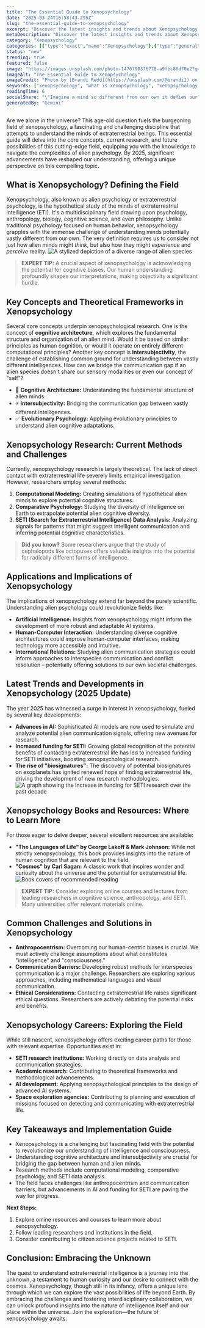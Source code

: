 ```yaml
---
title: "The Essential Guide to Xenopsychology"
date: "2025-03-24T16:58:43.295Z"
slug: "the-essential-guide-to-xenopsychology"
excerpt: "Discover the latest insights and trends about Xenopsychology. This comprehensive guide covers everything you need to know about Xenopsychology in 2025."
metaDescription: "Discover the latest insights and trends about Xenopsychology. This comprehensive guide covers everything you need to know about Xenopsychology in 2025."
category: "Xenopsychology"
categories: [{"type":"exact","name":"Xenopsychology"},{"type":"general","name":"Cognitive Science"},{"type":"medium","name":"Artificial Intelligence"},{"type":"specific","name":"Machine Learning"},{"type":"niche","name":"Deep Reinforcement Learning"}]
status: "new"
trending: true
featured: false
image: "https://images.unsplash.com/photo-1470790376778-a9fbc86d70e2?q=85&w=1200&fit=max&fm=webp&auto=compress"
imageAlt: "The Essential Guide to Xenopsychology"
imageCredit: "Photo by [Brandi Redd](https://unsplash.com/@brandi1) on Unsplash"
keywords: ["xenopsychology", "what is xenopsychology", "xenopsychology definition", "alien psychology", "extraterrestrial psychology", "xenopsychology research", "xenopsychology books", "best xenopsychology books", "learn xenopsychology online", "xenopsychology careers"]
readingTime: 6
socialShare: "\"Imagine a mind so different from our own it defies our very understanding of intelligence. That's the challenge—and the wonder—of xenopsychology.\""
generatedBy: "Gemini"
---
```




Are we alone in the universe?  This age-old question fuels the burgeoning field of xenopsychology, a fascinating and challenging discipline that attempts to understand the minds of extraterrestrial beings.  This essential guide will delve into the core concepts, current research, and future possibilities of this cutting-edge field, equipping you with the knowledge to navigate the complexities of alien psychology.  By 2025, significant advancements have reshaped our understanding, offering a unique perspective on this compelling topic.

## What is Xenopsychology?  Defining the Field

Xenopsychology, also known as alien psychology or extraterrestrial psychology, is the hypothetical study of the minds of extraterrestrial intelligence (ETI).  It's a multidisciplinary field drawing upon psychology, anthropology, biology, cognitive science, and even philosophy. Unlike traditional psychology focused on human behavior, xenopsychology grapples with the immense challenge of understanding minds potentially vastly different from our own.  The very definition requires us to consider not just how alien minds might *think*, but also how they might *experience* and *perceive* reality.  ![A stylized depiction of a diverse range of alien species](https://images.unsplash.com/photo-1451187580459-43490279c0fa?q=85&w=1200&fit=max&fm=webp&auto=compress)

> **EXPERT TIP:**  A crucial aspect of xenopsychology is acknowledging the potential for cognitive biases. Our human understanding profoundly shapes our interpretations, making objectivity a significant hurdle.

##  Key Concepts and Theoretical Frameworks in Xenopsychology

Several core concepts underpin xenopsychological research.  One is the concept of **cognitive architecture**, which explores the fundamental structure and organization of an alien mind.  Would it be based on similar principles as human cognition, or would it operate on entirely different computational principles?  Another key concept is **intersubjectivity**, the challenge of establishing common ground for understanding between vastly different intelligences.  How can we bridge the communication gap if an alien species doesn't share our sensory modalities or even our concept of "self"?

* 🔑 **Cognitive Architecture:** Understanding the fundamental structure of alien minds.
* ⚡ **Intersubjectivity:** Bridging the communication gap between vastly different intelligences.
* ✅ **Evolutionary Psychology:** Applying evolutionary principles to understand alien cognitive adaptations.

## Xenopsychology Research: Current Methods and Challenges

Currently, xenopsychology research is largely theoretical.  The lack of direct contact with extraterrestrial life severely limits empirical investigation.  However, researchers employ several methods:

1. **Computational Modeling:** Creating simulations of hypothetical alien minds to explore potential cognitive structures.
2. **Comparative Psychology:** Studying the diversity of intelligence on Earth to extrapolate potential alien cognitive diversity.
3. **SETI (Search for Extraterrestrial Intelligence) Data Analysis:** Analyzing signals for patterns that might suggest intelligent communication and inferring potential cognitive characteristics.

> **Did you know?**  Some researchers argue that the study of cephalopods like octopuses offers valuable insights into the potential for radically different forms of intelligence.

##  Applications and Implications of Xenopsychology

The implications of xenopsychology extend far beyond the purely scientific. Understanding alien psychology could revolutionize fields like:

* **Artificial Intelligence:**  Insights from xenopsychology might inform the development of more robust and adaptable AI systems.
* **Human-Computer Interaction:**  Understanding diverse cognitive architectures could improve human-computer interfaces, making technology more accessible and intuitive.
* **International Relations:**  Studying alien communication strategies could inform approaches to interspecies communication and conflict resolution – potentially offering solutions to our own societal challenges.

## Latest Trends and Developments in Xenopsychology (2025 Update)

The year 2025 has witnessed a surge in interest in xenopsychology, fueled by several key developments:

* **Advances in AI:**  Sophisticated AI models are now used to simulate and analyze potential alien communication signals, offering new avenues for research.
* **Increased funding for SETI:**  Growing global recognition of the potential benefits of contacting extraterrestrial life has led to increased funding for SETI initiatives, boosting xenopsychological research.
* **The rise of "biosignatures":**  The discovery of potential biosignatures on exoplanets has ignited renewed hope of finding extraterrestrial life, driving the development of new research methodologies.  ![A graph showing the increase in funding for SETI research over the past decade](https://images.unsplash.com/photo-1484417894907-623942c8ee29?q=85&w=1200&fit=max&fm=webp&auto=compress)

##  Xenopsychology Books and Resources: Where to Learn More

For those eager to delve deeper, several excellent resources are available:

* **"The Languages of Life" by George Lakoff & Mark Johnson:** While not strictly xenopsychology, this book provides insights into the nature of human cognition that are relevant to the field.
* **"Cosmos" by Carl Sagan:** A classic work that inspires wonder and curiosity about the universe and the potential for extraterrestrial life.  ![Book covers of recommended reading](https://images.unsplash.com/photo-1517976487492-5750f3195933?q=85&w=1200&fit=max&fm=webp&auto=compress)

> **EXPERT TIP:**  Consider exploring online courses and lectures from leading researchers in cognitive science, anthropology, and SETI. Many universities offer relevant materials online.

##  Common Challenges and Solutions in Xenopsychology

* **Anthropocentrism:**  Overcoming our human-centric biases is crucial.  We must actively challenge assumptions about what constitutes "intelligence" and "consciousness."
* **Communication Barriers:**  Developing robust methods for interspecies communication is a major challenge.  Researchers are exploring various approaches, including mathematical languages and visual communication.
* **Ethical Considerations:**  Contacting extraterrestrial life raises significant ethical questions.  Researchers are actively debating the potential risks and benefits.

## Xenopsychology Careers:  Exploring the Field

While still nascent, xenopsychology offers exciting career paths for those with relevant expertise.  Opportunities exist in:

* **SETI research institutions:**  Working directly on data analysis and communication strategies.
* **Academic research:**  Contributing to theoretical frameworks and methodological advancements.
* **AI development:**  Applying xenopsychological principles to the design of advanced AI systems.
* **Space exploration agencies:**  Contributing to planning and execution of missions focused on detecting and communicating with extraterrestrial life.  

## Key Takeaways and Implementation Guide

* Xenopsychology is a challenging but fascinating field with the potential to revolutionize our understanding of intelligence and consciousness.
* Understanding cognitive architecture and intersubjectivity are crucial for bridging the gap between human and alien minds.
* Research methods include computational modeling, comparative psychology, and SETI data analysis.
* The field faces challenges like anthropocentrism and communication barriers, but advancements in AI and funding for SETI are paving the way for progress.

**Next Steps:**

1. Explore online resources and courses to learn more about xenopsychology.
2. Follow leading researchers and institutions in the field.
3. Consider contributing to citizen science projects related to SETI.

## Conclusion:  Embracing the Unknown

The quest to understand extraterrestrial intelligence is a journey into the unknown, a testament to human curiosity and our desire to connect with the cosmos. Xenopsychology, though still in its infancy, offers a unique lens through which we can explore the vast possibilities of life beyond Earth.  By embracing the challenges and fostering interdisciplinary collaboration, we can unlock profound insights into the nature of intelligence itself and our place within the universe.  Join the exploration—the future of xenopsychology awaits.

